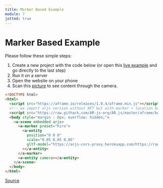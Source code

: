 ```yaml
---
title: Marker Based Example
module: 7
jotted: true
---
```


# Marker Based Example

Please follow these simple steps:

1. Create a new project with the code below (or open this <a href="https://ar-js-org.github.io/AR.js/aframe/examples/marker-based/basic.html" target="_new">live example</a> and go directly to the last step)
2. Run it on a server
3. Open the website on your phone
4. Scan this <a href="../imgs/hiro.png" target="_new">picture</a> to see content through the camera.

```html
<!DOCTYPE html>
<html>
  <script src="https://aframe.io/releases/1.0.4/aframe.min.js"></script>
  <!-- we import arjs version without NFT but with marker + location based support -->
  <script src="https://raw.githack.com/AR-js-org/AR.js/master/aframe/build/aframe-ar.js"></script>
  <body style="margin : 0px; overflow: hidden;">
    <a-scene embedded arjs>
      <a-marker preset="hiro">
        <a-entity
          position="0 0 0"
          scale="0.05 0.05 0.05"
          gltf-model="https://arjs-cors-proxy.herokuapp.com/https://raw.githack.com/AR-js-org/AR.js/master/aframe/examples/image-tracking/nft/trex/scene.gltf"
        ></a-entity>
      </a-marker>
      <a-entity camera></a-entity>
    </a-scene>
  </body>
</html>
```

<a href="https://ar-js-org.github.io/AR.js-Docs/" target="_new">Source</a>